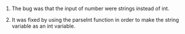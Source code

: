 1. The bug was that the input of number were strings instead of int.

2. It was fixed by using the parseInt function in order to make the string variable as an int variable.
